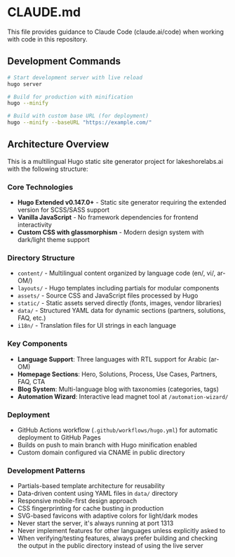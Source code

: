 # CLAUDE.md

This file provides guidance to Claude Code (claude.ai/code) when working with code in this repository.

## Development Commands

```bash
# Start development server with live reload
hugo server

# Build for production with minification
hugo --minify

# Build with custom base URL (for deployment)
hugo --minify --baseURL "https://example.com/"
```

## Architecture Overview

This is a multilingual Hugo static site generator project for lakeshorelabs.ai with the following structure:

### Core Technologies
- **Hugo Extended v0.147.0+** - Static site generator requiring the extended version for SCSS/SASS support
- **Vanilla JavaScript** - No framework dependencies for frontend interactivity
- **Custom CSS with glassmorphism** - Modern design system with dark/light theme support

### Directory Structure
- `content/` - Multilingual content organized by language code (en/, vi/, ar-OM/)
- `layouts/` - Hugo templates including partials for modular components
- `assets/` - Source CSS and JavaScript files processed by Hugo
- `static/` - Static assets served directly (fonts, images, vendor libraries)
- `data/` - Structured YAML data for dynamic sections (partners, solutions, FAQ, etc.)
- `i18n/` - Translation files for UI strings in each language

### Key Components
- **Language Support**: Three languages with RTL support for Arabic (ar-OM)
- **Homepage Sections**: Hero, Solutions, Process, Use Cases, Partners, FAQ, CTA
- **Blog System**: Multi-language blog with taxonomies (categories, tags)
- **Automation Wizard**: Interactive lead magnet tool at `/automation-wizard/`

### Deployment
- GitHub Actions workflow (`.github/workflows/hugo.yml`) for automatic deployment to GitHub Pages
- Builds on push to main branch with Hugo minification enabled
- Custom domain configured via CNAME in public directory

### Development Patterns
- Partials-based template architecture for reusability
- Data-driven content using YAML files in `data/` directory
- Responsive mobile-first design approach
- CSS fingerprinting for cache busting in production
- SVG-based favicons with adaptive colors for light/dark modes
- Never start the server, it's always running at port 1313
- Never implement features for other languages unless explicitly asked to
- When verifying/testing features, always prefer building and checking the output in the public directory instead of using the live server